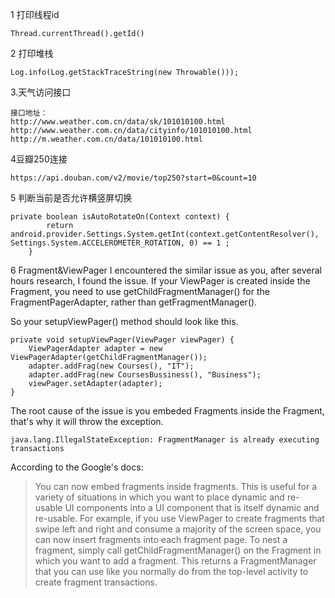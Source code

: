 ﻿1 打印线程id
```
Thread.currentThread().getId()
```

2 打印堆栈

```
Log.info(Log.getStackTraceString(new Throwable()));
```

3.天气访问接口

```
接口地址：
http://www.weather.com.cn/data/sk/101010100.html
http://www.weather.com.cn/data/cityinfo/101010100.html
http://m.weather.com.cn/data/101010100.html
```

4豆瓣250连接

```
https://api.douban.com/v2/movie/top250?start=0&count=10
```

5 判断当前是否允许横竖屏切换

```
private boolean isAutoRotateOn(Context context) {
        return android.provider.Settings.System.getInt(context.getContentResolver(),        Settings.System.ACCELEROMETER_ROTATION, 0) == 1 ;
    }
```
6 Fragment&ViewPager
I encountered the similar issue as you, after several hours research, I found the issue. If your ViewPager is created inside the Fragment, you need to use getChildFragmentManager() for the FragmentPagerAdapter, rather than getFragmentManager().

So your setupViewPager() method should look like this.
```
private void setupViewPager(ViewPager viewPager) {
    ViewPagerAdapter adapter = new ViewPagerAdapter(getChildFragmentManager());
    adapter.addFrag(new Courses(), "IT");
    adapter.addFrag(new CoursesBussiness(), "Business");
    viewPager.setAdapter(adapter);
}
```
The root cause of the issue is you embeded Fragments inside the Fragment, that's why it will throw the exception.

```
java.lang.IllegalStateException: FragmentManager is already executing transactions
```
According to the Google's docs:

> You can now embed fragments inside fragments. This is useful for a variety of situations in which you want to place dynamic and re-usable UI components into a UI component that is itself dynamic and re-usable. For example, if you use ViewPager to create fragments that swipe left and right and consume a majority of the screen space, you can now insert fragments into each fragment page. To nest a fragment, simply call getChildFragmentManager() on the Fragment in which you want to add a fragment. This returns a FragmentManager that you can use like you normally do from the top-level activity to create fragment transactions.